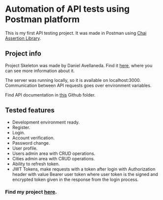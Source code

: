 # Automation of API tests using Postman platform

This is my first API testing project. It was made in Postman using [Chai Assertion Library](https://www.chaijs.com/).

## Project info

Project Skeleton was made by Daniel Avellaneda. Find it [here](https://github.com/davellanedam/vue-skeleton-mvp), where you can see more information about it.

The server was running locally, so it is available on localhost:3000. Communication between API requests goes over environment variables.

Find API documentation in [this](https://github.com/qanatke/test-script-node.js-restapi/blob/main/documentation.yaml) Github folder.

## Tested features

- Development environment ready.
- Register.
- Login.
- Account verification.
- Password change.
- User profile.
- Users admin area with CRUD operations.
- Cities admin area with CRUD operations.
- Ability to refresh token.
- JWT Tokens, make requests with a token after login with Authorization header with value Bearer user token where user token is the signed and encrypted token given in the response from the login process.

### Find my project [here](https://documenter.getpostman.com/view/12028714/TVenf8V3).
